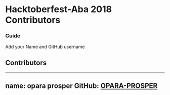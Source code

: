 # Hacktoberfest-Aba 2018 Contributors

### Guide
Add your Name and GitHub username 

## Contributors

---
name: opara prosper
GitHub: [OPARA-PROSPER](https://github.com/OPARA-PROSPER)
---
